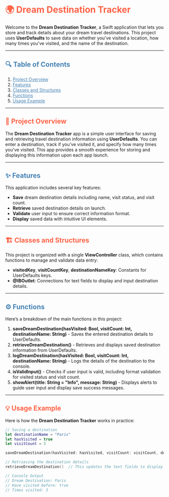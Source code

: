 <h1 style="color:#FF6347;">🌍 Dream Destination Tracker</h1>

Welcome to the **Dream Destination Tracker**, a Swift application that lets you store and track details about your dream travel destinations. This project uses **UserDefaults** to save data on whether you've visited a location, how many times you've visited, and the name of the destination.

---

<h2 style="color:#4682B4;">🔍 Table of Contents</h2>

1. <a href="#project-overview" style="color:#4682B4;">Project Overview</a>
2. <a href="#features" style="color:#4682B4;">Features</a>
3. <a href="#classes-and-structures" style="color:#4682B4;">Classes and Structures</a>
4. <a href="#functions" style="color:#4682B4;">Functions</a>
5. <a href="#usage-example" style="color:#4682B4;">Usage Example</a>

---

<h2 id="project-overview" style="color:#FF6347;">📖 Project Overview</h2>

The **Dream Destination Tracker** app is a simple user interface for saving and retrieving travel destination information using **UserDefaults**. You can enter a destination, track if you’ve visited it, and specify how many times you've visited. This app provides a smooth experience for storing and displaying this information upon each app launch.

---

<h2 id="features" style="color:#4682B4;">✨ Features</h2>

This application includes several key features:

- **Save** dream destination details including name, visit status, and visit count.
- **Retrieve** saved destination details on launch.
- **Validate** user input to ensure correct information format.
- **Display** saved data with intuitive UI elements.

---

<h2 id="classes-and-structures" style="color:#FF6347;">🏗️ Classes and Structures</h2>

This project is organized with a single **ViewController** class, which contains functions to manage and validate data entry:

- **visitedKey**, **visitCountKey**, **destinationNameKey**: Constants for UserDefaults keys.
- **@IBOutlet**: Connections for text fields to display and input destination details.

---

<h2 id="functions" style="color:#4682B4;">⚙️ Functions</h2>

Here’s a breakdown of the main functions in this project:

1. **saveDreamDestination(hasVisited: Bool, visitCount: Int, destinationName: String)** - Saves the entered destination details to UserDefaults.
2. **retrieveDreamDestination()** - Retrieves and displays saved destination information from UserDefaults.
3. **logDreamDestination(hasVisited: Bool, visitCount: Int, destinationName: String)** - Logs the details of the destination to the console.
4. **isValidInput()** - Checks if user input is valid, including format validation for visited status and visit count.
5. **showAlert(title: String = "Info", message: String)** - Displays alerts to guide user input and display save success messages.

---

<h2 id="usage-example" style="color:#FF6347;">💡 Usage Example</h2>

Here is how the **Dream Destination Tracker** works in practice:

```swift
// Saving a destination
let destinationName = "Paris"
let hasVisited = true
let visitCount = 3

saveDreamDestination(hasVisited: hasVisited, visitCount: visitCount, destinationName: destinationName)

// Retrieving the destination details
retrieveDreamDestination()  // This updates the text fields to display "Paris", "Yes", and "3" respectively

// Console Output
// Dream Destination: Paris
// Have visited before: true
// Times visited: 3

